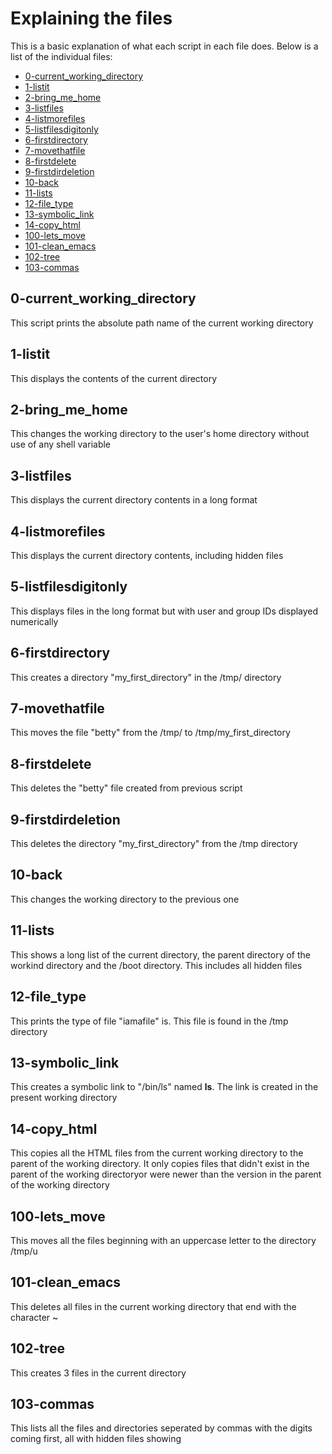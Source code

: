 # Explaining the files

This is a basic explanation of what each script in each file does. Below is a list of the individual files:

* [0-current_working_directory](#0-current_working_directory)
* [1-listit](#1-listit)
* [2-bring_me_home](#2-bring_me_home)
* [3-listfiles](#3-listfiles)
* [4-listmorefiles](#4-listmorefiles)
* [5-listfilesdigitonly](#5-listfilesdigitonly)
* [6-firstdirectory](#6-firstdirectory)
* [7-movethatfile](#7-movethatfile)
* [8-firstdelete](#8-firstdelete)
* [9-firstdirdeletion](#9-firstdirdeletion)
* [10-back](#10-back)
* [11-lists](#11-lists)
* [12-file_type](#12-file_type)
* [13-symbolic_link](#13-symbolic_link)
* [14-copy_html](#14-copy_html)
* [100-lets_move](#100-lets_move)
* [101-clean_emacs](#101-clean_emacs)
* [102-tree](#102-tree)
* [103-commas](#103-commas)


## 0-current_working_directory

This script prints the absolute path name of the current working directory

## 1-listit

This displays the contents of the current directory

## 2-bring_me_home

This changes the working directory to the user's home directory without use of any shell variable

## 3-listfiles

This displays the current directory contents in a long format

## 4-listmorefiles

This displays the current directory contents, including hidden files

## 5-listfilesdigitonly

This displays files in the long format but with user and group IDs displayed numerically

## 6-firstdirectory

This creates a directory "my_first_directory" in the /tmp/ directory

## 7-movethatfile

This moves the file "betty" from the /tmp/ to /tmp/my_first_directory

## 8-firstdelete

This deletes the "betty" file created from previous script

## 9-firstdirdeletion

This deletes the directory "my_first_directory" from the /tmp directory

## 10-back

This changes the working directory to the previous one

## 11-lists

This shows a long list of the current directory, the parent directory of the workind directory and the /boot directory. This includes all hidden files

## 12-file_type

This prints the type of file "iamafile" is. This file is found in the /tmp directory

## 13-symbolic_link

This creates a symbolic link to "/bin/ls" named __ls__. The link is created in the present working directory

## 14-copy_html

This copies all the HTML files from the current working directory to the parent of the working directory. It only copies files that didn't exist in the parent of the working directoryor were newer than the version in the parent of the working directory

## 100-lets_move

This moves all the files beginning with an uppercase letter to the directory /tmp/u

## 101-clean_emacs

This deletes all files in the current working directory that end with the character ~

## 102-tree

This creates 3 files in the current directory

## 103-commas

This lists all the files and directories seperated by commas with the digits coming first, all with hidden files showing

